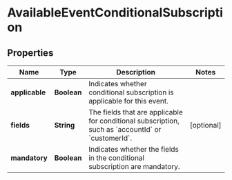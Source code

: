 

# AvailableEventConditionalSubscription


## Properties

| Name | Type | Description | Notes |
|------------ | ------------- | ------------- | -------------|
|**applicable** | **Boolean** | Indicates whether conditional subscription is applicable for this event. |  |
|**fields** | **String** | The fields that are applicable for conditional subscription, such as &#x60;accountId&#x60; or &#x60;customerId&#x60;. |  [optional] |
|**mandatory** | **Boolean** | Indicates whether the fields in the conditional subscription are mandatory. |  |



